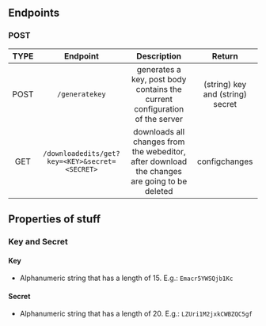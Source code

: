 ## Endpoints

### POST

| TYPE | Endpoint | Description | Return | 
| :--: | :------: | :---------: | :----: | 
| POST | `/generatekey` | generates a key, post body contains the current configuration of the server | (string) key and (string) secret | 
| GET | `/downloadedits/get?key=<KEY>&secret=<SECRET>` | downloads all changes from the webeditor, after download the changes are going to be deleted | configchanges |

## Properties of stuff

### Key and Secret

#### Key

- Alphanumeric string that has a length of 15. E.g.: `Emacr5YWSQjb1Kc`

#### Secret

- Alphanumeric string that has a length of 20. E.g.: `LZUri1M2jxkCWBZQC5gf` 
